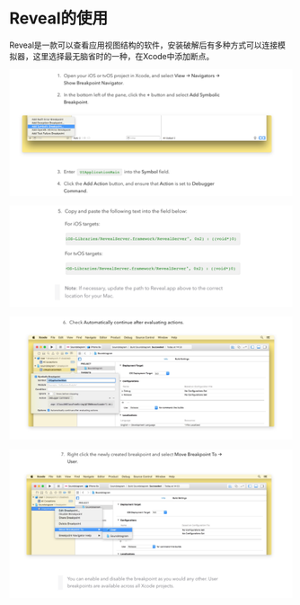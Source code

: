 # Reveal的使用

Reveal是一款可以查看应用视图结构的软件，安装破解后有多种方式可以连接模拟器，这里选择最无脑省时的一种，在Xcode中添加断点。

![屏幕快照 2017-03-09 下午8.38.32](media/%E5%B1%8F%E5%B9%95%E5%BF%AB%E7%85%A7%202017-03-09%20%E4%B8%8B%E5%8D%888.38.32.png)

![屏幕快照 2017-03-09 下午8.38.48](media/%E5%B1%8F%E5%B9%95%E5%BF%AB%E7%85%A7%202017-03-09%20%E4%B8%8B%E5%8D%888.38.48.png)

![屏幕快照 2017-03-09 下午8.39.00](media/%E5%B1%8F%E5%B9%95%E5%BF%AB%E7%85%A7%202017-03-09%20%E4%B8%8B%E5%8D%888.39.00.png)

![屏幕快照 2017-03-09 下午8.39.14](media/%E5%B1%8F%E5%B9%95%E5%BF%AB%E7%85%A7%202017-03-09%20%E4%B8%8B%E5%8D%888.39.14.png)

